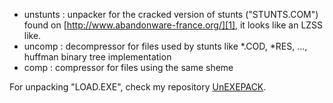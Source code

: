 * unstunts : unpacker for the cracked version of stunts ("STUNTS.COM") found on [http://www.abandonware-france.org/][1], it looks like an LZSS like.
* uncomp : decompressor for files used by stunts like *.COD, *RES, ..., huffman binary tree implementation
* comp : compressor for files using the same sheme 

For unpacking "LOAD.EXE", check my repository [UnEXEPACK][2].



[1]:http://www.abandonware-france.org/
[2]:https://github.com/w4kfu/unEXEPACK
